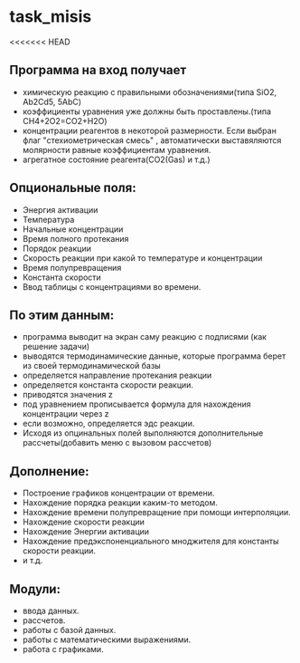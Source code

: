 # task_misis
<<<<<<< HEAD
 ## Программа на вход получает
 - химическую реакцию с правильными обозначениями(типа SiO2, Ab2Cd5, 5AbC)
 - коэффициенты уравнения уже должны быть проставлены.(типа CH4+2O2=CO2+H2O)
 - концентрации реагентов в некоторой размерности. Если выбран флаг "стехиометрическая смесь" , автоматически выставяляются молярности равные коэффициентам уравнения.
 - агрегатное состояние реагента(CO2(Gas) и т.д.)
 ## Опциональные поля:
 - Энергия активации
 - Температура
 - Начальные концентрации
 - Время полного протекания
 - Порядок реакции
 - Скорость реакции при какой то температуре и концентрации
 - Время полупревращения
 - Константа скорости
 - Ввод таблицы с концентрациями во времени.
 ## По этим данным:
 - программа выводит на экран саму реакцию с подписями (как решение задачи)
 - выводятся термодинамические данные, которые программа берет из своей термодинамической базы
 - определяется направление протекания реакции
 - определяется константа скорости реакции.
 - приводятся значения z
 - под уравнением прописывается формула для нахождения концентрации через z
 -  если возможно, определяется эдс реакции.
 - Исходя из опцинальных полей выполняются дополнительные рассчеты(добавить меню с вызовом рассчетов)
## Дополнение:
- Построение графиков концентрации от времени.
- Нахождение порядка реакции каким-то методом.
- Нахождение времени полупревращение при помощи интерполяции.
- Нахождение скорости реакции
- Нахождение Энергии активации
- Нахождение предэкспоненциального мноджителя для константы скорости реакции.
- и т.д.
## Модули:
- ввода данных.
- рассчетов.
- работы с базой данных.
- работы с математическими выражениями.
- работа с графиками.
